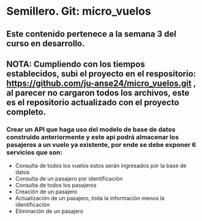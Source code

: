 # Semillero. Git: micro_vuelos
## Este contenido pertenece a la semana 3 del curso en desarrollo.
## NOTA: Cumpliendo con los tiempos establecidos, subi el proyecto en el respositorio: https://github.com/ju-anse24/micro_vuelos.git , al parecer no cargaron todos los archivos, este es el repositorio actualizado con el proyecto completo.
### Crear un API que haga uso del modelo de base de datos construido anteriormente y este api podrá almacenar los pasajeros a un vuelo ya existente, por ende se debe exponer 6 servicios que son:
* Consulta de todos los vuelos estos serán ingresados por la base de datos
* Consulta de un pasajero por identificación
* Consulta de todos los pasajeros
* Creación de un pasajero
* Actualización de un pasajero, toda la información menos la identificación
* Eliminación de un pasajero
